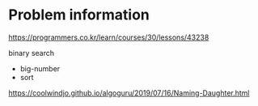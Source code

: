# Problem information

<https://programmers.co.kr/learn/courses/30/lessons/43238>

binary search
- big-number
- sort

<https://coolwindjo.github.io/algoguru/2019/07/16/Naming-Daughter.html>
